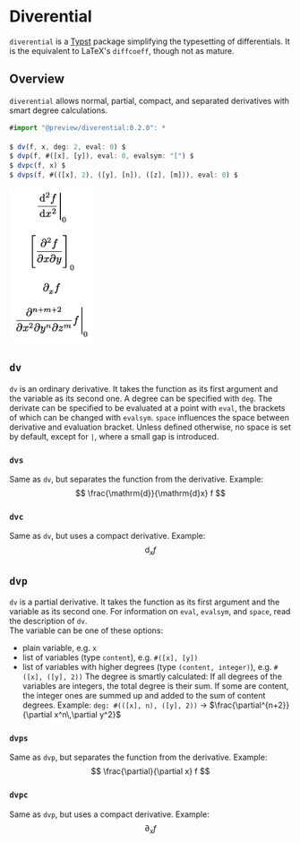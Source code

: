 # Diverential
`diverential` is a [Typst](https://github.com/typst/typst) package simplifying the typesetting of differentials. It is the equivalent to LaTeX's `diffcoeff`, though not as mature.


## Overview
`diverential` allows normal, partial, compact, and separated derivatives with smart degree calculations.
```ts
#import "@preview/diverential:0.2.0": *

$ dv(f, x, deg: 2, eval: 0) $
$ dvp(f, #([x], [y]), eval: 0, evalsym: "[") $
$ dvpc(f, x) $
$ dvps(f, #(([x], 2), ([y], [n]), ([z], [m])), eval: 0) $
```
<img src="examples/overview.jpg" width="150">  


## `dv`
`dv` is an ordinary derivative. It takes the function as its first argument and the variable as its second one. A degree can be specified with `deg`. The derivate can be specified to be evaluated at a point with `eval`, the brackets of which can be changed with `evalsym`. `space` influences the space between derivative and evaluation bracket. Unless defined otherwise, no space is set by default, except for `|`, where a small gap is introduced.

### `dvs`
Same as `dv`, but separates the function from the derivative.
Example:
$$ \frac{\mathrm{d}}{\mathrm{d}x} f $$

### `dvc`
Same as `dv`, but uses a compact derivative.
Example:
$$ \mathrm{d}_x f $$


## `dvp`
`dv` is a partial derivative. It takes the function as its first argument and the variable as its second one. For information on `eval`, `evalsym`, and `space`, read the description of `dv`.  
The variable can be one of these options:
- plain variable, e.g. `x`
- list of variables (type `content`), e.g. `#([x], [y])`
- list of variables with higher degrees (type `(content, integer)`), e.g. `#([x], ([y], 2))`
The degree is smartly calculated: If all degrees of the variables are integers, the total degree is their sum. If some are content, the integer ones are summed up and added to the sum of content degrees. Example: `deg: #(([x], n), ([y], 2))` → $\frac{\partial^{n+2}}{\partial x^n\,\partial y^2}$ 

### `dvps`
Same as `dvp`, but separates the function from the derivative.
Example:
$$ \frac{\partial}{\partial x} f $$

### `dvpc`
Same as `dvp`, but uses a compact derivative.
Example:
$$ \partial_x f $$